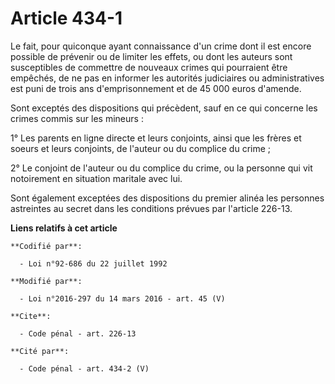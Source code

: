 # Article 434-1

Le fait, pour quiconque ayant connaissance d'un crime dont il est encore possible de prévenir ou de limiter les effets, ou
dont les auteurs sont susceptibles de commettre de nouveaux crimes qui pourraient être empêchés, de ne pas en informer les
autorités judiciaires ou administratives est puni de trois ans d'emprisonnement et de 45 000 euros d'amende. 

Sont exceptés des dispositions qui précèdent, sauf en ce qui concerne les crimes commis sur les mineurs :

1° Les parents en ligne directe et leurs conjoints, ainsi que les frères et soeurs et leurs conjoints, de l'auteur ou du
complice du crime ; 

2° Le conjoint de l'auteur ou du complice du crime, ou la personne qui vit notoirement en situation maritale avec lui. 

Sont également exceptées des dispositions du premier alinéa les personnes astreintes au secret dans les conditions prévues
par l'article 226-13.

**Liens relatifs à cet article**

	**Codifié par**:

	  - Loi n°92-686 du 22 juillet 1992

	**Modifié par**:

	  - Loi n°2016-297 du 14 mars 2016 - art. 45 (V)

	**Cite**:

	  - Code pénal - art. 226-13

	**Cité par**:

	  - Code pénal - art. 434-2 (V)
